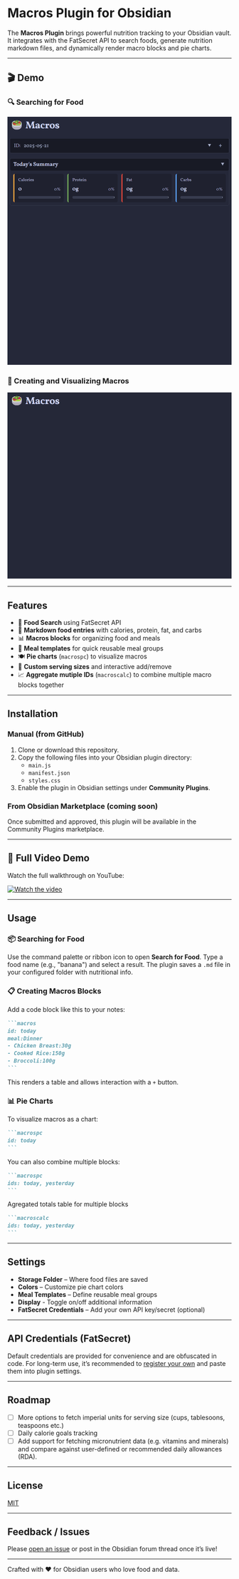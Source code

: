 # Macros Plugin for Obsidian

The **Macros Plugin** brings powerful nutrition tracking to your Obsidian vault. It integrates with the FatSecret API to search foods, generate nutrition markdown files, and dynamically render macro blocks and pie charts.

---

## 🎬 Demo

### 🔍 Searching for Food

![Search GIF](images/V2/Live-Search.gif)

### 🍎 Creating and Visualizing Macros

![Macros GIF](images/V2/Macros-Table.gif)

---

## Features

- 🥑 **Food Search** using FatSecret API
- 📝 **Markdown food entries** with calories, protein, fat, and carbs
- 📊 **Macros blocks** for organizing food and meals
- 🥗 **Meal templates** for quick reusable meal groups
- 🍽️ **Pie charts** (`macrospc`) to visualize macros
- 📐 **Custom serving sizes** and interactive add/remove
- 📈 **Aggregate mutiple IDs** (`macroscalc`) to combine multiple macro blocks together

---

## Installation

### Manual (from GitHub)

1. Clone or download this repository.
2. Copy the following files into your Obsidian plugin directory:
   - `main.js`
   - `manifest.json`
   - `styles.css`
3. Enable the plugin in Obsidian settings under **Community Plugins**.

### From Obsidian Marketplace (coming soon)

Once submitted and approved, this plugin will be available in the Community Plugins marketplace.

---

## 🎥 Full Video Demo

Watch the full walkthrough on YouTube:

[![Watch the video](https://img.youtube.com/vi/dksAL13AvR4/hqdefault.jpg)](https://www.youtube.com/watch?v=dksAL13AvR4)

---

## Usage

### 📦 Searching for Food
Use the command palette or ribbon icon to open **Search for Food**.
Type a food name (e.g., "banana") and select a result.
The plugin saves a `.md` file in your configured folder with nutritional info.

### 📋 Creating Macros Blocks
Add a code block like this to your notes:

````markdown
```macros
id: today
meal:Dinner
- Chicken Breast:30g
- Cooked Rice:150g
- Broccoli:100g
```
````

This renders a table and allows interaction with a `+` button.

### 📊 Pie Charts
To visualize macros as a chart:

````markdown
```macrospc
id: today
```
````

You can also combine multiple blocks:

````markdown
```macrospc
ids: today, yesterday
```
````
Agregated totals table for multiple blocks

````markdown
```macroscalc
ids: today, yesterday
```
````

---

## Settings

- **Storage Folder** – Where food files are saved
- **Colors** – Customize pie chart colors
- **Meal Templates** – Define reusable meal groups
- **Display** - Toggle on/off additional information
- **FatSecret Credentials** – Add your own API key/secret (optional)

---

## API Credentials (FatSecret)

Default credentials are provided for convenience and are obfuscated in code.
For long-term use, it’s recommended to [register your own](https://platform.fatsecret.com/platform-api) and paste them into plugin settings.

---

## Roadmap

- [ ] More options to fetch imperial units for serving size (cups, tablesoons, teaspoons etc.)
- [ ] Daily calorie goals tracking
- [ ] Add support for fetching micronutrient data (e.g. vitamins and minerals) and compare against user-defined or recommended daily allowances (RDA).

---

## License
[MIT](LICENSE)

---

## Feedback / Issues

Please [open an issue](https://github.com/JamesCliffordSpratt/obsidian-macros-plugin/issues) or post in the Obsidian forum thread once it’s live!

---

Crafted with ❤️ for Obsidian users who love food and data.

